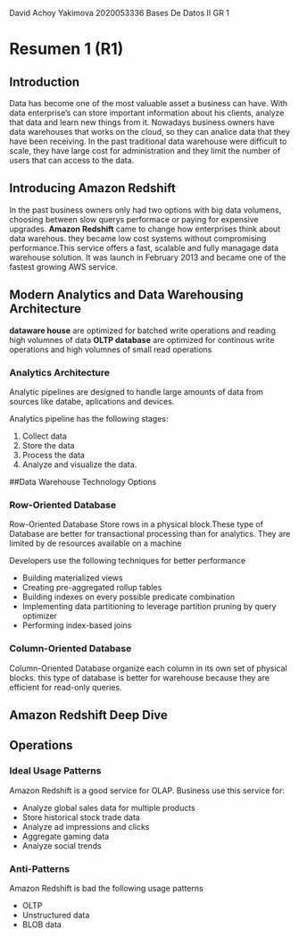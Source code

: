David Achoy Yakimova
2020053336
Bases De Datos II GR 1
# Resumen 1 (R1)
## Introduction
Data has become one of the most valuable asset a business can have. With data enterprise’s can store important information about his clients, analyze that data and learn new things from it. Nowadays business owners have data warehouses that works on the cloud, so they can analice data that they have been receiving. In the past traditional data warehouse were difficult  to scale, they have large cost for administration and they limit the number of users that can access to the data.
## Introducing Amazon Redshift
In the past business owners only had two options with big data volumens, choosing between slow querys performace or paying for expensive upgrades. **Amazon Redshift** came to change how enterprises think about data warehous. they became low cost systems without compromising performance.This service offers a fast, scalable and fully managage data warehouse solution. It was launch in February 2013 and became one of the fastest growing AWS service.
## Modern Analytics and Data Warehousing Architecture
**dataware house** are optimized for batched write operations and reading high volumnes of data
**OLTP database** are optimized for continous write operations and high volumnes of small read operations
### Analytics Architecture
Analytic pipelines are designed to handle large amounts of data from sources like databe, aplications and devices.

Analytics pipeline has the following stages:
1. Collect data
2. Store the data
3. Process the data
4. Analyze and visualize the data. 

##Data Warehouse Technology Options
### Row-Oriented Database
Row-Oriented Database Store rows in a physical block.These type of Database are better for transactional processing than for analytics. They are limited by de resources available on a machine

Developers use the following techniques for better performance
- Building materialized views
- Creating pre-aggregated rollup tables
- Building indexes on every possible predicate combination
- Implementing data partitioning to leverage partition pruning by query optimizer
- Performing index-based joins

### Column-Oriented Database
Column-Oriented Database organize each column in its own set of physical blocks. this type of database is better for warehouse because they are efficient for read-only queries.



## Amazon Redshift Deep Dive
## Operations
### Ideal Usage Patterns
Amazon Redshift is a good service for OLAP. Business use this service for:
- Analyze global sales data for multiple products
- Store historical stock trade data
- Analyze ad impressions and clicks
- Aggregate gaming data
- Analyze social trends

### Anti-Patterns
Amazon Redshift is bad the following usage patterns
- OLTP
- Unstructured data
- BLOB data


